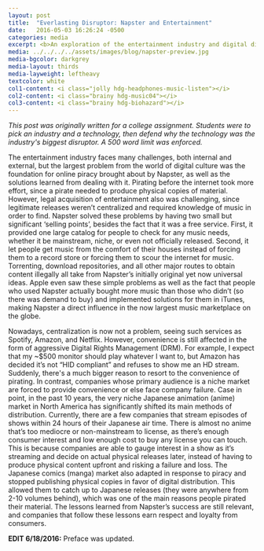 ```yaml
---
layout: post
title:  "Everlasting Disruptor: Napster and Entertainment"
date:   2016-05-03 16:26:24 -0500
categories: media
excerpt: <b>An exploration of the entertainment industry and digital disruptors.</b> - <i>"The entertainment industry faces many challenges, both internal and external, but the largest problem from the world of digital culture was the foundation for online piracy brought about by Napster, as well as the solutions learned from dealing with it."</i>
media: ../../../../assets/images/blog/napster-preview.jpg
media-bgcolor: darkgrey
media-layout: thirds
media-layweight: leftheavy
textcolor: white
col1-content: <i class="jolly hdg-headphones-music-listen"></i>
col2-content: <i class="brainy hdg-music04"></i>
col3-content: <i class="brainy hdg-biohazard"></i>
---
```

*This post was originally written for a college assignment. Students were to pick an industry and a technology, then defend why the technology was the industry's biggest disruptor. A 500 word limit was enforced.*

The entertainment industry faces many challenges, both internal and external, but the largest problem from the world of digital culture was the foundation for online piracy brought about by Napster, as well as the solutions learned from dealing with it. Pirating before the internet took more effort, since a pirate needed to produce physical copies of material. However, legal acquisition of entertainment also was challenging, since legitimate releases weren’t centralized and required knowledge of music in order to find. Napster solved these problems by having two small but significant ‘selling points’, besides the fact that it was a free service. First, it provided one large catalog for people to check for any music needs, whether it be mainstream, niche, or even not officially released. Second, it let people get music from the comfort of their houses instead of forcing them to a record store or forcing them to scour the internet for music. Torrenting, download repositories, and all other major routes to obtain content illegally all take from Napster’s initially original yet now universal ideas. Apple even saw these simple problems as well as the fact that people who used Napster actually bought more music than those who didn’t (so there was demand to buy) and implemented solutions for them in iTunes, making Napster a direct influence in the now largest music marketplace on the globe.

Nowadays, centralization is now not a problem, seeing such services as Spotify, Amazon, and Netflix. However, convenience is still affected in the form of aggressive Digital Rights Management (DRM). For example, I expect that my ~$500 monitor should play whatever I want to, but Amazon has decided it’s not “HID compliant” and refuses to show me an HD stream. Suddenly, there's a much bigger reason to resort to the convenience of pirating. In contrast, companies whose primary audience is a niche market are forced to provide convenience or else face company failure. Case in point, in the past 10 years, the very niche Japanese animation (anime) market in North America has significantly shifted its main methods of distribution. Currently, there are a few companies that stream episodes of shows within 24 hours of their Japanese air time. There is almost no anime that’s too mediocre or non-mainstream to license, as there’s enough consumer interest and low enough cost to buy any license you can touch. This is because companies are able to gauge interest in a show as it’s streaming and decide on actual physical releases later, instead of having to produce physical content upfront and risking a failure and loss. The Japanese comics (manga) market also adapted in response to piracy and stopped publishing physical copies in favor of digital distribution. This allowed them to catch up to Japanese releases (they were anywhere from 2-10 volumes behind), which was one of the main reasons people pirated their material. The lessons learned from Napster’s success are still relevant, and companies that follow these lessons earn respect and loyalty from consumers.

**EDIT 6/18/2016:** Preface was updated.
